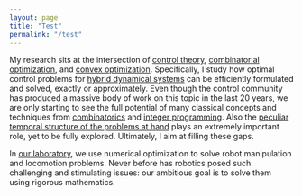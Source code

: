 ```yaml
---
layout: page
title: "Test"
permalink: "/test"
---
```


My research sits at the intersection of [control theory](https://en.wikipedia.org/wiki/Control_theory), [combinatorial optimization](https://en.wikipedia.org/wiki/Combinatorial_optimization), and [convex optimization](https://en.wikipedia.org/wiki/Convex_optimization).
Specifically, I study how optimal control problems for [hybrid dynamical systems](https://en.wikipedia.org/wiki/Hybrid_system) can be efficiently formulated and solved, exactly or approximately.
Even though the control community has produced a massive body of work on this topic in the last 20 years, we are only starting to see the full potential of many classical concepts and techniques from [combinatorics](http://groups.csail.mit.edu/robotics-center/public_papers/Marcucci21.pdf) and [integer programming](http://groups.csail.mit.edu/robotics-center/public_papers/Marcucci18.pdf).
Also the [peculiar temporal structure of the problems at hand](http://groups.csail.mit.edu/robotics-center/public_papers/Marcucci19.pdf) plays an extremely important role, yet to be fully explored.
Ultimately, I aim at filling these gaps.

In [our laboratory](http://groups.csail.mit.edu/locomotion/), we use numerical optimization to solve robot manipulation and locomotion problems.
Never before has robotics posed such challenging and stimulating issues: our ambitious goal is to solve them using rigorous mathematics.
